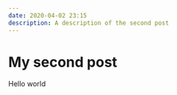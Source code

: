 ```yaml
---
date: 2020-04-02 23:15
description: A description of the second post
---
```

# My second post

Hello world
